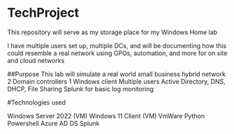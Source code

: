 # TechProject
This repository will serve as my storage place for my Windows Home lab

I have multiple users set up, multiple DCs, and will be documenting how this could resemble a real network using GPOs, automation,
and more for on site and cloud networks

##Purpose
This lab will simulate a real world small business hybrid network
2 Domain controllers
1 Windows client
Multiple users
Active Directory, DNS, DHCP, File Sharing
Splunk for basic log monitoring 

#Technologies used

Windows Server 2022 (VM)
Windows 11 Client (VM)
VmWare
Python
Powershell
Azure AD DS
Splunk


